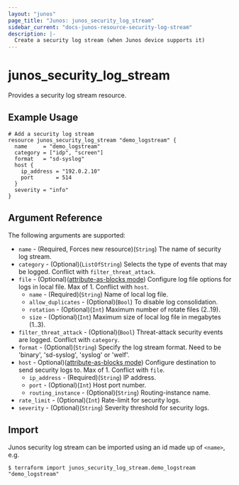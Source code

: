 ```yaml
---
layout: "junos"
page_title: "Junos: junos_security_log_stream"
sidebar_current: "docs-junos-resource-security-log-stream"
description: |-
  Create a security log stream (when Junos device supports it)
---
```


# junos_security_log_stream

Provides a security log stream resource.

## Example Usage

```hcl
# Add a security log stream
resource junos_security_log_stream "demo_logstream" {
  name     = "demo_logstream"
  category = ["idp", "screen"]
  format   = "sd-syslog"
  host {
    ip_address = "192.0.2.10"
    port       = 514
  }
  severity = "info"
}
```

## Argument Reference

The following arguments are supported:

* `name` - (Required, Forces new resource)(`String`) The name of security log stream.
* `category` - (Optional)(`ListOfString`) Selects the type of events that may be logged. Conflict with `filter_threat_attack`.
* `file` - (Optional)([attribute-as-blocks mode](https://www.terraform.io/docs/configuration/attr-as-blocks.html)) Configure log file options for logs in local file. Max of 1. Conflict with `host`.
  * `name` - (Required)(`String`) Name of local log file.
  * `allow_duplicates` - (Optional)(`Bool`) To disable log consolidation.
  * `rotation` - (Optional)(`Int`) Maximum number of rotate files (2..19).
  * `size` - (Optional)(`Int`) Maximum size of local log file in megabytes (1..3).
* `filter_threat_attack` - (Optional)(`Bool`) Threat-attack security events are logged. Conflict with `category`.
* `format` - (Optional)(`String`) Specify the log stream format. Need to be 'binary', 'sd-syslog', 'syslog' or 'welf'.
* `host` - Optional)([attribute-as-blocks mode](https://www.terraform.io/docs/configuration/attr-as-blocks.html)) Configure destination to send security logs to. Max of 1. Conflict with `file`.
  * `ip_address` - (Required)(`String`) IP address.
  * `port` - (Optional)(`Int`) Host port number.
  * `routing_instance` - (Optional)(`String`) Routing-instance name.
* `rate_limit` - (Optional)(`Int`) Rate-limit for security logs.
* `severity` - (Optional)(`String`) Severity threshold for security logs.

## Import

Junos security log stream can be imported using an id made up of `<name>`, e.g.

```
$ terraform import junos_security_log_stream.demo_logstream "demo_logstream"
```
